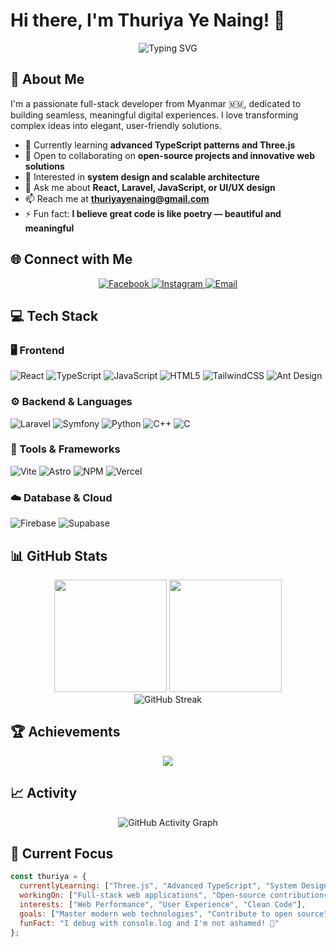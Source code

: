# Hi there, I'm Thuriya Ye Naing! 👋

<div align="center">
  <img src="https://readme-typing-svg.herokuapp.com?font=Fira+Code&pause=1000&color=9745F5&center=true&vCenter=true&width=435&lines=Full-Stack+Developer+%F0%9F%9A%80;From+Myanmar+%F0%9F%87%B2%F0%9F%87%B2+to+the+World+%F0%9F%8C%8D;Building+Digital+Experiences;Code%2C+Create%2C+Collaborate" alt="Typing SVG" />
</div>

## 🚀 About Me

I'm a passionate full-stack developer from Myanmar 🇲🇲, dedicated to building seamless, meaningful digital experiences. I love transforming complex ideas into elegant, user-friendly solutions.

- 🌱 Currently learning **advanced TypeScript patterns and Three.js**
- 👯 Open to collaborating on **open-source projects and innovative web solutions**
- 🤔 Interested in **system design and scalable architecture**
- 💬 Ask me about **React, Laravel, JavaScript, or UI/UX design**
- 📫 Reach me at **thuriyayenaing@gmail.com**
- ⚡ Fun fact: **I believe great code is like poetry — beautiful and meaningful**

## 🌐 Connect with Me

<div align="center">
  <a href="https://facebook.com/Thuriya%20Ye%20Naing">
    <img src="https://img.shields.io/badge/Facebook-%231877F2.svg?style=for-the-badge&logo=Facebook&logoColor=white" alt="Facebook"/>
  </a>
  <a href="https://instagram.com/virern_thuriya">
    <img src="https://img.shields.io/badge/Instagram-%23E4405F.svg?style=for-the-badge&logo=Instagram&logoColor=white" alt="Instagram"/>
  </a>
  <a href="mailto:thuriyayenaing@gmail.com">
    <img src="https://img.shields.io/badge/Email-D14836?style=for-the-badge&logo=gmail&logoColor=white" alt="Email"/>
  </a>
</div>

## 💻 Tech Stack

### 🖥️ Frontend
![React](https://img.shields.io/badge/react-%2320232a.svg?style=for-the-badge&logo=react&logoColor=%2361DAFB)
![TypeScript](https://img.shields.io/badge/typescript-%23007ACC.svg?style=for-the-badge&logo=typescript&logoColor=white)
![JavaScript](https://img.shields.io/badge/javascript-%23323330.svg?style=for-the-badge&logo=javascript&logoColor=%23F7DF1E)
![HTML5](https://img.shields.io/badge/html5-%23E34F26.svg?style=for-the-badge&logo=html5&logoColor=white)
![TailwindCSS](https://img.shields.io/badge/tailwindcss-%2338B2AC.svg?style=for-the-badge&logo=tailwind-css&logoColor=white)
![Ant Design](https://img.shields.io/badge/-AntDesign-%230170FE?style=for-the-badge&logo=ant-design&logoColor=white)

### ⚙️ Backend & Languages
![Laravel](https://img.shields.io/badge/laravel-%23FF2D20.svg?style=for-the-badge&logo=laravel&logoColor=white)
![Symfony](https://img.shields.io/badge/symfony-%23000000.svg?style=for-the-badge&logo=symfony&logoColor=white)
![Python](https://img.shields.io/badge/python-3670A0?style=for-the-badge&logo=python&logoColor=ffdd54)
![C++](https://img.shields.io/badge/c++-%2300599C.svg?style=for-the-badge&logo=c%2B%2B&logoColor=white)
![C](https://img.shields.io/badge/c-%2300599C.svg?style=for-the-badge&logo=c&logoColor=white)

### 🧰 Tools & Frameworks
![Vite](https://img.shields.io/badge/vite-%23646CFF.svg?style=for-the-badge&logo=vite&logoColor=white)
![Astro](https://img.shields.io/badge/astro-%232C2052.svg?style=for-the-badge&logo=astro&logoColor=white)
![NPM](https://img.shields.io/badge/NPM-%23CB3837.svg?style=for-the-badge&logo=npm&logoColor=white)
![Vercel](https://img.shields.io/badge/vercel-%23000000.svg?style=for-the-badge&logo=vercel&logoColor=white)

### ☁️ Database & Cloud
![Firebase](https://img.shields.io/badge/firebase-%23039BE5.svg?style=for-the-badge&logo=firebase)
![Supabase](https://img.shields.io/badge/Supabase-3ECF8E?style=for-the-badge&logo=supabase&logoColor=white)

## 📊 GitHub Stats

<div align="center">
  <img height="180em" src="https://github-readme-stats.vercel.app/api?username=theYE-8266-viren-Nai&show_icons=true&theme=tokyonight&include_all_commits=true&count_private=true"/>
  <img height="180em" src="https://github-readme-stats.vercel.app/api/top-langs/?username=theYE-8266-viren-Nai&layout=compact&langs_count=9&theme=tokyonight"/>
</div>

<div align="center">
  <img src="https://github-readme-streak-stats.vercel.app?user=theYE-8266-viren-Nai&theme=tokyonight&hide_border=true" alt="GitHub Streak"/>
</div>

## 🏆 Achievements

<div align="center">
  <img src="https://github-profile-trophy.vercel.app/?username=theYE-8266-viren-Nai&theme=tokyonight&no-frame=false&no-bg=false&margin-w=4&row=1"/>
</div>

## 📈 Activity

<div align="center">
  <img src="https://github-readme-activity-graph.vercel.app/graph?username=theYE-8266-viren-Nai&theme=tokyo-night" alt="GitHub Activity Graph"/>
</div>

## 🎯 Current Focus

```javascript
const thuriya = {
  currentlyLearning: ["Three.js", "Advanced TypeScript", "System Design"],
  workingOn: ["Full-stack web applications", "Open-source contributions"],
  interests: ["Web Performance", "User Experience", "Clean Code"],
  goals: ["Master modern web technologies", "Contribute to open source", "Build impactful products"],
  funFact: "I debug with console.log and I'm not ashamed! 🐛"
};

